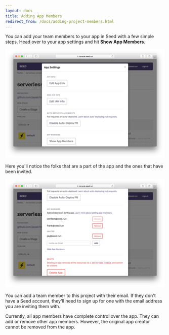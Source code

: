 ```yaml
---
layout: docs
title: Adding App Members
redirect_from: /docs/adding-project-members.html
---
```


You can add your team members to your app in Seed with a few simple steps. Head over to your app settings and hit **Show App Members**.

![Show App Members](/assets/docs/adding-app-members/show-app-members.png)

Here you'll notice the folks that are a part of the app and the ones that have been invited.

![App Members](/assets/docs/adding-app-members/app-members.png)

You can add a team member to this project with their email. If they don't have a Seed account, they'll need to sign up for one with the email address you are inviting them with.

Currently, all app members have complete control over the app. They can add or remove other app members. However, the original app creator cannot be removed from the app.

